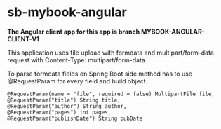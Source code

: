 # sb-mybook-angular

**The Angular client app for this app is branch MYBOOK-ANGULAR-CLIENT-V1**

This application uses file upload with formdata and multipart/form-data request with
Content-Type: multipart/form-data.

To parse formdata fields on Spring Boot side method has to use @RequestParam for every field and
build object.

~~~
@RequestParam(name = "file", required = false) MultipartFile file, 
@RequestParam("title") String title,
@RequestParam("author") String author, 
@RequestParam("pages") int pages,
@RequestParam("publishDate") String pubDate
~~~

